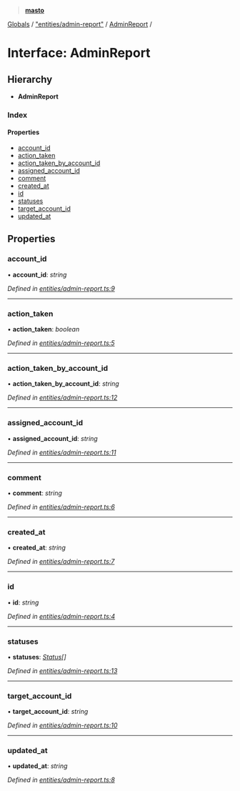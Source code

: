 > **[masto](../README.md)**

[Globals](../globals.md) / ["entities/admin-report"](../modules/_entities_admin_report_.md) / [AdminReport](_entities_admin_report_.adminreport.md) /

# Interface: AdminReport

## Hierarchy

* **AdminReport**

### Index

#### Properties

* [account_id](_entities_admin_report_.adminreport.md#account_id)
* [action_taken](_entities_admin_report_.adminreport.md#action_taken)
* [action_taken_by_account_id](_entities_admin_report_.adminreport.md#action_taken_by_account_id)
* [assigned_account_id](_entities_admin_report_.adminreport.md#assigned_account_id)
* [comment](_entities_admin_report_.adminreport.md#comment)
* [created_at](_entities_admin_report_.adminreport.md#created_at)
* [id](_entities_admin_report_.adminreport.md#id)
* [statuses](_entities_admin_report_.adminreport.md#statuses)
* [target_account_id](_entities_admin_report_.adminreport.md#target_account_id)
* [updated_at](_entities_admin_report_.adminreport.md#updated_at)

## Properties

###  account_id

• **account_id**: *string*

*Defined in [entities/admin-report.ts:9](https://github.com/neet/masto.js/blob/aaa534e/src/entities/admin-report.ts#L9)*

___

###  action_taken

• **action_taken**: *boolean*

*Defined in [entities/admin-report.ts:5](https://github.com/neet/masto.js/blob/aaa534e/src/entities/admin-report.ts#L5)*

___

###  action_taken_by_account_id

• **action_taken_by_account_id**: *string*

*Defined in [entities/admin-report.ts:12](https://github.com/neet/masto.js/blob/aaa534e/src/entities/admin-report.ts#L12)*

___

###  assigned_account_id

• **assigned_account_id**: *string*

*Defined in [entities/admin-report.ts:11](https://github.com/neet/masto.js/blob/aaa534e/src/entities/admin-report.ts#L11)*

___

###  comment

• **comment**: *string*

*Defined in [entities/admin-report.ts:6](https://github.com/neet/masto.js/blob/aaa534e/src/entities/admin-report.ts#L6)*

___

###  created_at

• **created_at**: *string*

*Defined in [entities/admin-report.ts:7](https://github.com/neet/masto.js/blob/aaa534e/src/entities/admin-report.ts#L7)*

___

###  id

• **id**: *string*

*Defined in [entities/admin-report.ts:4](https://github.com/neet/masto.js/blob/aaa534e/src/entities/admin-report.ts#L4)*

___

###  statuses

• **statuses**: *[Status](_entities_status_.status.md)[]*

*Defined in [entities/admin-report.ts:13](https://github.com/neet/masto.js/blob/aaa534e/src/entities/admin-report.ts#L13)*

___

###  target_account_id

• **target_account_id**: *string*

*Defined in [entities/admin-report.ts:10](https://github.com/neet/masto.js/blob/aaa534e/src/entities/admin-report.ts#L10)*

___

###  updated_at

• **updated_at**: *string*

*Defined in [entities/admin-report.ts:8](https://github.com/neet/masto.js/blob/aaa534e/src/entities/admin-report.ts#L8)*